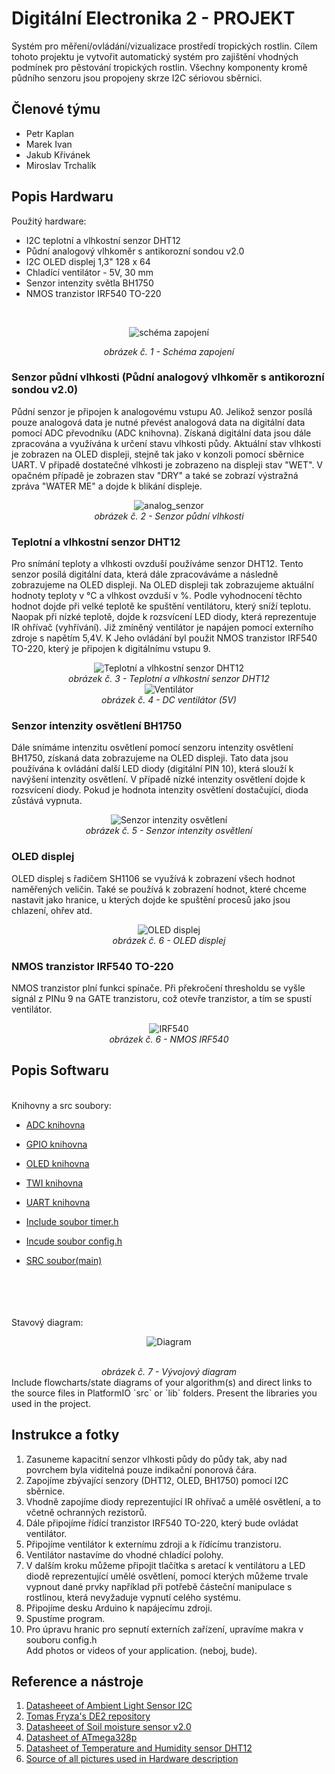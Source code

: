 # Digitální Electronika 2 - PROJEKT
Systém pro měření/ovládání/vizualizace prostředí tropických rostlin. Cílem tohoto projektu je vytvořit automatický systém pro zajištění vhodných podmínek pro pěstování tropických rostlin. Všechny komponenty kromě půdního senzoru jsou propojeny skrze I2C sériovou sběrnici.
## Členové týmu

* Petr Kaplan
* Marek Ivan
* Jakub Křivánek
* Miroslav Trchalík

## Popis Hardwaru
Použitý hardware:
* I2C teplotní a vlhkostní senzor DHT12
* Půdní analogový vlhkoměr s antikorozní sondou v2.0
* I2C OLED displej 1,3" 128 x 64
* Chladící ventilátor - 5V, 30 mm
* Senzor intenzity světla BH1750
* NMOS tranzistor IRF540 TO-220

<br>

<div align="center">
 
 ![schéma zapojení](https://github.com/marek8l/DE2_projekt/blob/main/images/schema_zapojeni.jpg)
</div>
<div align="center"><i>obrázek č. 1 - Schéma zapojení</i></div>

### Senzor půdní vlhkosti (Půdní analogový vlhkoměr s antikorozní sondou v2.0)

Půdní senzor je připojen k analogovému vstupu A0. Jelikož senzor posílá pouze analogová data je nutné převést analogová data na digitální data pomocí ADC převodníku (ADC knihovna). Získaná digitální data jsou dále zpracována a využívána k určení stavu vlhkosti půdy. Aktuální stav vlhkosti je zobrazen na OLED displeji, stejně tak jako v konzoli pomocí sběrnice UART. V případě dostatečné vlhkosti je zobrazeno na displeji stav "WET". V opačném případě je zobrazen stav "DRY" a také se zobrazí výstražná zpráva "WATER ME" a dojde k blikání displeje.<br>

<div align="center">
 
![analog_senzor](https://github.com/marek8l/DE2_projekt/blob/main/images/analog_senzor.jpg)
<br>
<i>obrázek č. 2 - Senzor půdní vlhkosti</i>
</div>

### Teplotní a vlhkostní senzor DHT12

Pro snímání teploty a vlhkosti ovzduší používáme senzor DHT12. Tento senzor posílá digitální data, která dále zpracováváme a následně zobrazujeme na OLED displeji. Na OLED displeji tak zobrazujeme aktuální hodnoty teploty v °C a vlhkost ovzduší v %. Podle vyhodnocení těchto hodnot dojde při velké teplotě ke spuštění ventilátoru, který sníží teplotu. Naopak při nízké teplotě, dojde k rozsvícení LED diody, která reprezentuje IR ohřívač (vyhřívání). Již zmíněný ventilátor je napájen pomocí externího zdroje s napětím 5,4V. K Jeho ovládání byl použit NMOS tranzistor IRF540 TO-220, který je připojen k digitálnímu vstupu 9.<br>

<div align="center">
 
![Teplotní a vlhkostní senzor DHT12](https://github.com/marek8l/DE2_projekt/blob/main/images/dht12.jpg)
<br>
<i>obrázek č. 3 - Teplotní a vlhkostní senzor DHT12</i>
<br>
![Ventilátor](https://github.com/marek8l/DE2_projekt/blob/main/images/ventilátor.jpg)
<br>
<i>obrázek č. 4 - DC ventilátor (5V)</i>
<br>

</div>

### Senzor intenzity osvětlení BH1750

Dále snímáme intenzitu osvětlení pomocí senzoru intenzity osvětlení BH1750, získaná data zobrazujeme na OLED displeji. Tato data jsou používána k ovládání další LED diody (digitální PIN 10), která slouží k navýšení intenzity osvětlení. V případě nízké intenzity osvětlení dojde k rozsvícení diody. Pokud je hodnota intenzity osvětlení dostačující, dioda zůstává vypnuta.<br>

<div align="center">
 
![Senzor intenzity osvětlení](https://github.com/marek8l/DE2_projekt/blob/main/images/bh1750.jpg)
<br>
<i>obrázek č. 5 - Senzor intenzity osvětlení</i>
<br>
</div>

### OLED displej 
OLED displej s řadičem SH1106 se využívá k zobrazení všech hodnot naměřených veličin. Také se používá k zobrazení hodnot, které chceme nastavit jako hranice, u kterých dojde ke spuštění procesů jako jsou chlazení, ohřev atd.<br>

<div align="center">
 
![OLED displej](https://github.com/marek8l/DE2_projekt/blob/main/images/oled.jpg)
<br>
<i>obrázek č. 6 - OLED displej </i>
<br>
</div>

### NMOS tranzistor IRF540 TO-220
NMOS tranzistor plní funkci spínače. Při překročení thresholdu se vyšle signál z PINu 9 na GATE tranzistoru, což otevře tranzistor, a tím se spustí ventilátor.

<div align="center">

![IRF540](https://github.com/marek8l/DE2_projekt/blob/main/images/IFR540.jpg)
<br>
<i>obrázek č. 6 - NMOS IRF540 </i>
<br>
</div>

## Popis Softwaru
<div align="center">
</div>
<br>
Knihovny a src soubory:<br>

* [ADC knihovna](https://github.com/marek8l/DE2_projekt/tree/main/tropical_plants/lib/adc)<br>

* [GPIO knihovna](https://github.com/marek8l/DE2_projekt/tree/main/tropical_plants/lib/gpio)<br>

* [OLED knihovna](https://github.com/marek8l/DE2_projekt/tree/main/tropical_plants/lib/oled)<br>

* [TWI knihovna](https://github.com/marek8l/DE2_projekt/tree/main/tropical_plants/lib/twi)<br>

* [UART knihovna](https://github.com/marek8l/DE2_projekt/tree/main/tropical_plants/lib/uart)<br>

* [Include soubor timer.h](https://github.com/marek8l/DE2_projekt/blob/main/tropical_plants/include/timer.h)<br>

* [Incude soubor config.h](https://github.com/marek8l/DE2_projekt/blob/main/tropical_plants/include/config.h)<br>

* [SRC soubor(main)](https://github.com/marek8l/DE2_projekt/blob/main/tropical_plants/src/main.c)<br><br><br><br><br>

Stavový diagram:<br>

<div align="center">
 
![Diagram](https://github.com/marek8l/DE2_projekt/blob/main/images/vdiagram.jpg)

<br>
<i>obrázek č. 7 - Vývojový diagram </i>
<br>
</div>
Include flowcharts/state diagrams of your algorithm(s) and direct links to the source files in PlatformIO `src` or `lib` folders. Present the libraries you used in the project.

## Instrukce a fotky

1.	Zasuneme kapacitní senzor vlhkosti půdy do půdy tak, aby nad povrchem byla viditelná pouze indikační ponorová čára.
2.	Zapojíme zbývající senzory (DHT12, OLED, BH1750) pomocí I2C sběrnice.
3.	Vhodně zapojíme diody reprezentující IR ohřívač a umělé osvětlení, a to včetně ochranných rezistorů.
4.	Dále připojíme řídící tranzistor IRF540 TO-220, který bude ovládat ventilátor.
5.	Připojíme ventilátor k externímu zdroji a k řídícímu tranzistoru.
6.	Ventilátor nastavíme do vhodné chladící polohy.
7.	V dalším kroku můžeme připojit tlačítka s aretací k ventilátoru a LED diodě reprezentující umělé osvětlení, pomocí kterých můžeme trvale vypnout dané prvky například při potřebě částeční manipulace s rostlinou, která nevyžaduje vypnutí celého systému.
8.	Připojíme desku Arduino k napájecímu zdroji.
9.	Spustíme program.
10.	Pro úpravu hranic pro sepnutí externích zařízení, upravíme makra v souboru config.h <br>
Add photos or videos of your application. (neboj, bude).<br>

##  Reference a nástroje

1. [Datasheeet of Ambient Light Sensor I2C](https://www.mouser.com/datasheet/2/348/bh1750fvi-e-186247.pdf?srsltid=AfmBOopXsNbrXH805bf72KnvAvOjhtHIuWU8JnSg7seawDr_eOblLK1S)<br>
2. [Tomas Fryza's DE2 repository](https://github.com/tomas-fryza/avr-course)<br>
3. [Datasheeet of Soil moisture sensor v2.0](https://dratek.cz/docs/produkty/1/1862/1531824339.pdf)<br>
4. [Datasheet of ATmega328p](https://ww1.microchip.com/downloads/en/DeviceDoc/Atmel-7810-Automotive-Microcontrollers-ATmega328P_Datasheet.pdf)<br>
5. [Datasheet of Temperature and Humidity sensor DHT12](https://www.datasheet4u.com/datasheet-pdf/Aosong/DHT12/pdf.php?id=1147840)<br>
6. [Source of all pictures used in Hardware description](https://dratek.cz/)<br>

